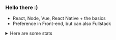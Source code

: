 ### Hello there :)

- React, Node, Vue, React Native + the basics
- Preference in Front-end, but can also Fullstack

<details><summary>Here are some stats</summary>
<p>

![Vinicmorandi Status](https://github-readme-stats.vercel.app/api?username=vinicmorandi&show_icons=true&count_private=true&theme=tokyonight&include_all_commits) 

![Top Linguagens](https://github-readme-stats.vercel.app/api/top-langs/?username=vinicmorandi&layout=compact&theme=tokyonight)

</p>
</details>
